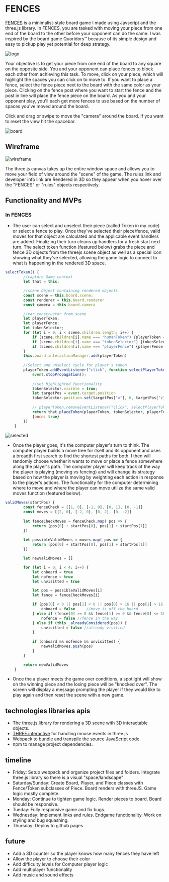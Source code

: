 # FENCES

[FENCES](https://thatmoonman.github.io/FENCES/) is a minimalist-style board game I made using Javscript and the three.js library. In FENCES, you are tasked with moving your piece from one end of the board to the other before your opponent can do the same. I was inspired by the board game Quoridors™️ because of its simple design and easy to pickup play yet potential for deep strategy.

![logo](./src/assets/images/logoscreenshot.png)

Your objective is to get your piece from one end of the board to any square on the opposite side. You and your opponent can place fences to block each other from achieving this task. To move, click on your piece, which will highlight the spaces you can click on to move to. If you want to place a fence, select the fence piece next to the board with the same color as your piece. Clicking on the fence post where you want to start the fence and the post in line will place the fence piece on the board. As you and your opponent play, you'll each get more fences to use based on the number of spaces you've moved around the board.

Click and drag or swipe to move the "camera" around the board. If you want to reset the view hit the spacebar.

![board](./src/assets/images/boardscreenshot.png)

## Wireframe

![wireframe](./src/assets/images/wireframe.png)

The three.js canvas takes up the entire window space and allows you to move your field of view around the "scene" of the game. The rules link and developer info link are Rendered in 3D so they appear when you hover over the "FENCES" or "rules" objects respectively.

## Functionality and MVPs

### In FENCES

* The user can select and unselect their piece (called Token in my code) or select a fence to play. Once they've selected their piece/fence, valid moves for that object are calculated and the applicable event handlers are added. Finalizing their turn cleans up handlers for a fresh start next turn. The select token function (featured below) grabs the piece and fence 3D objects from the threejs scene object as well as a special icon showing what they've selected, allowing the game logic to connect to what is happening in the rendered 3D space.

```js
selectToken() {
        //capture Game context
        let that = this;

        //scene Object containing rendered objects
        const scene = this.board.scene;
        const renderer = this.board.renderer
        const camera = this.board.camera

        //var constructor from scene
        let playerToken;
        let playerFence;
        let tokenSelector;
        for (let i = 0; i < scene.children.length; i++) {
            if (scene.children[i].name === "humanToken") {playerToken = scene.children[i]}
            if (scene.children[i].name === "tokenSelector") {tokenSelector = scene.children[i]}
            if (scene.children[i].name === "playerFence") {playerFence = scene.children[i]}
        }
        this.board.interactionManager.add(playerToken)
        
        //Select and unselect cycle for player's token
        playerToken.addEventListener("click", function selectPlayerToken(event) {
            event.stopPropagation();
            
            //set highlighted functionality
            tokenSelector.visible = true;
            let targetPos = event.target.position
            tokenSelector.position.set(targetPos["x"], 6, targetPos["z"]);
            
            // playerToken.removeEventListener("click", selectPlayerToken);
            return that.placeToken(playerToken, tokenSelector, playerFence), 
            {once: true}
        })        
    }
```

![selected](./src/assets/images/selected.png)

* Once the player goes, it's the computer player's turn to think. The computer player builds a move tree for itself and its opponent and uses a breadth first search to find the shortest paths for both. I then will randomly choose whether it wants to move or place a fence somewhere along the player's path. The computer player will keep track of the way the player is playing (moving vs fencing) and will change its strategy based on how the player is moving by weighting each action in response to the player's actions. The functionality for the computer determining where to move and where the player can move utilize the same valid moves function (featured below).

```js
validMoves(startPos) {
        const fenceCheck = [[1, 0], [-1, 0], [0, 1], [0, -1]]
        const moves = [[2, 0], [-2, 0], [0, 2], [0, -2]]
 
        let fenceCheckMoves = fenceCheck.map( pos => {
            return [pos[0] + startPos[0], pos[1] + startPos[1]]
        })
        
        let possibleValidMoves = moves.map( pos => {
            return [pos[0] + startPos[0], pos[1] + startPos[1]]
        })

        let newValidMoves = []

        for (let i = 0; i < 4; i++) {
            let onboard = true
            let nofence = true
            let unvisitted = true

            let pos = possibleValidMoves[i]
            let fence = fenceCheckMoves[i]

            if (pos[0] < 0 || pos[1] < 0 || pos[0] > 16 || pos[1] > 16) {
                onboard = false     //move is off the board  
            } else if (fence[0] >= 0 && fence[1] >= 0 && fence[0] <= 16 && fence[1] <= 16 && !this._at(fence)) {
                nofence = false //fence in the way
            } else if (this._alreadyConsidered(pos)) {
                unvisitted = false //already visitted
            }
 
            if (onboard && nofence && unvisitted) {
                newValidMoves.push(pos)
            }
        }

        return newValidMoves
    }
```

* Once the a player meets the game over conditions, a spotlight will show on the winning piece and the losing piece will be "knocked over". The screen will display a message prompting the player if they would like to play again and then reset the scene with a new game.

## technologies libraries apis

* The [three.js library](https://threejs.org/) for rendering a 3D scene with 3D interactable objects.
* [THREE.interactive](https://github.com/markuslerner/THREE.Interactive) for handling mouse events in three.js
* Webpack to bundle and transpile the source JavaScript code.
* npm to manage project dependencies.

## timeline

* Friday: Setup webpack and organize project files and folders. Integrate three.js library so there is a visual "space/landscape"
* Saturday/Sunday: Create Board, Player, and Piece classes with Fence/Token subclasses of Piece. Board renders with threeJS. Game logic mostly complete.
* Monday: Continue to tighten game logic. Render pieces to board. Board should be responsive.
* Tueday: Fully responsive game and fix bugs.
* Wednesday: Implement links and rules. Endgame functionality. Work on styling and bug squashing.
* Thursday: Deploy to github pages.

## future

* Add a 3D counter so the player knows how many fences they have left
* Allow the player to choose their color
* Add difficulty levels for Computer player logic
* Add multiplayer functionality
* Add music and sound effects

